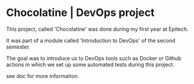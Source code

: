 # Chocolatine | DevOps project

This project, called 'Chocolatine' was done during my first year at Epitech.

It was part of a module called 'Introduction to DevOps' of the second semester.

The goal was to introduce us to DevOps tools such as Docker or Github actions in which we set up some automated tests during this project.

see doc for more information.
